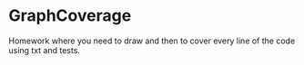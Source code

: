 # GraphCoverage
Homework where you need to draw and then to cover every line of the code using txt and tests. 
